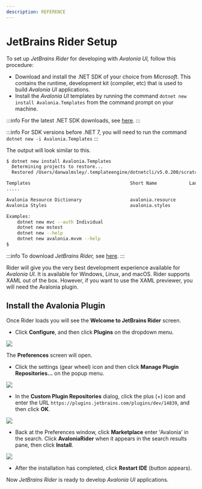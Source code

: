 ```yaml
---
description: REFERENCE
---
```


# JetBrains Rider Setup

To set up _JetBrains Rider_ for developing with _Avalonia UI,_ follow this procedure:&#x20;

- Download and install the .NET SDK of your choice from _Microsoft_. This contains the runtime, development kit (compiler, etc) that is used to build _Avalonia UI_ applications.
- Install the _Avalonia UI_ templates by running the command `dotnet new install Avalonia.Templates` from the command prompt on your machine.&#x20;

:::info
For the latest .NET SDK downloads, see [here](https://dotnet.microsoft.com/download).
:::

:::info
For SDK versions before .NET 7, you will need to run the command `dotnet new -i Avalonia.Templates`&#x20;
:::

The output will look similar to this.

```bash
$ dotnet new install Avalonia.Templates
  Determining projects to restore...
  Restored /Users/danwalmsley/.templateengine/dotnetcli/v5.0.200/scratch/restore.csproj (in 706 ms).

Templates                                     Short Name            Language    Tags
.....

Avalonia Resource Dictionary                  avalonia.resource                 ui/xaml/avalonia/avaloniaui
Avalonia Styles                               avalonia.styles                   ui/xaml/avalonia/avaloniaui

Examples:
    dotnet new mvc --auth Individual
    dotnet new mstest
    dotnet new --help
    dotnet new avalonia.mvvm --help
$
```

:::info
To download _JetBrains Rider,_ see [here](https://www.jetbrains.com/rider/).&#x20;
:::

Rider will give you the very best development experience available for _Avalonia UI_. It is available for Windows, Linux, and macOS. Rider supports XAML out of the box. However, if you want to use the XAML previewer, you will need the Avalonia plugin.

## Install the Avalonia Plugin

Once Rider loads you will see the **Welcome to JetBrains Rider** screen.&#x20;

- Click **Configure**, and then click **Plugins** on the dropdown menu.

![](../../.gitbook/assets/jetbrains-rider-setup-1-rider-welcome.png)

The **Preferences** screen will open.&#x20;

- Click the settings (gear wheel) icon and then click **Manage Plugin Repositories...** on the popup menu.

![](../../.gitbook/assets/jetbrains-rider-setup-2-configure-plugin-repos.png)

- In the **Custom Plugin Repositories** dialog, click the plus (+) icon and enter the URL `https://plugins.jetbrains.com/plugins/dev/14839`, and then click **OK**.

![](../../.gitbook/assets/jetbrains-rider-setup-3-enter-plugin-repo.png)

- Back at the Preferences window, click **Marketplace** enter 'Avalonia' in the search. Click **AvaloniaRider** when it appears in the search results pane, then click **Install**.&#x20;

![](../../.gitbook/assets/jetbrains-rider-setup-4-plugin-install.png)

- After the installation has completed, click **Restart IDE** (button appears).

&#x20;Now _JetBrains Rider_ is ready to develop _Avalonia UI_ applications.
